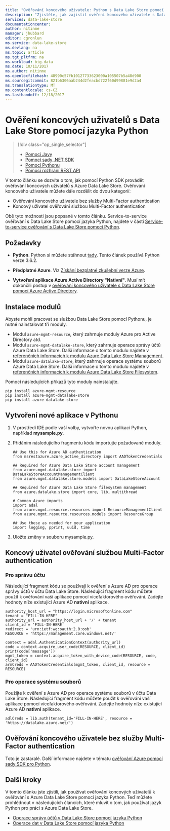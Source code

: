 ```yaml
---
title: "Ověřování koncového uživatele: Python s Data Lake Store pomocí Azure Active Directory | Microsoft Docs"
description: "Zjistěte, jak zajistit ověření koncového uživatele s Data Lake Store pomocí Azure Active Directory s Pythonem"
services: data-lake-store
documentationcenter: 
author: nitinme
manager: jhubbard
editor: cgronlun
ms.service: data-lake-store
ms.devlang: na
ms.topic: article
ms.tgt_pltfrm: na
ms.workload: big-data
ms.date: 10/11/2017
ms.author: nitinme
ms.openlocfilehash: 48990c57fb10127733623000a105507b5a48d900
ms.sourcegitcommit: 821b6306aab244d2feacbd722f60d99881e9d2a4
ms.translationtype: MT
ms.contentlocale: cs-CZ
ms.lasthandoff: 12/18/2017
---
```

# <a name="end-user-authentication-with-data-lake-store-using-python"></a>Ověření koncových uživatelů s Data Lake Store pomocí jazyka Python
> [!div class="op_single_selector"]
> * [Pomocí Javy](data-lake-store-end-user-authenticate-java-sdk.md)
> * [Pomocí sady .NET SDK](data-lake-store-end-user-authenticate-net-sdk.md)
> * [Pomocí Pythonu](data-lake-store-end-user-authenticate-python.md)
> * [Pomocí rozhraní REST API](data-lake-store-end-user-authenticate-rest-api.md)
> 
> 

V tomto článku se dozvíte o tom, jak pomocí Python SDK provádět ověřování koncových uživatelů s Azure Data Lake Store. Ověřování koncového uživatele můžete dále rozdělit do dvou kategorií:

* Ověřování koncového uživatele bez služby Multi-Factor authentication
* Koncový uživatel ověřování službou Multi-Factor authentication

Obě tyto možnosti jsou popsané v tomto článku. Service-to-service ověřování s Data Lake Store pomocí jazyka Python, najdete v části [Service-to-service ověřování s Data Lake Store pomocí Python](data-lake-store-service-to-service-authenticate-python.md).

## <a name="prerequisites"></a>Požadavky

* **Python**. Python si můžete stáhnout [tady](https://www.python.org/downloads/). Tento článek používá Python verze 3.6.2.

* **Předplatné Azure**. Viz [Získání bezplatné zkušební verze Azure](https://azure.microsoft.com/pricing/free-trial/).

* **Vytvoření aplikace Azure Active Directory "Nativní"**. Musí mít dokončili postup v [ověřování koncového uživatele s Data Lake Store pomocí Azure Active Directory](data-lake-store-end-user-authenticate-using-active-directory.md).

## <a name="install-the-modules"></a>Instalace modulů

Abyste mohli pracovat se službou Data Lake Store pomocí Pythonu, je nutné nainstalovat tři moduly.

* Modul `azure-mgmt-resource`, který zahrnuje moduly Azure pro Active Directory atd.
* Modul `azure-mgmt-datalake-store`, který zahrnuje operace správy účtů Azure Data Lake Store. Další informace o tomto modulu najdete v [referenčních informacích k modulu Azure Data Lake Store Management](http://azure-sdk-for-python.readthedocs.io/en/latest/sample_azure-mgmt-datalake-store.html).
* Modul `azure-datalake-store`, který zahrnuje operace systému souborů Azure Data Lake Store. Další informace o tomto modulu najdete v [referenčních informacích k modulu Azure Data Lake Store Filesystem](http://azure-datalake-store.readthedocs.io/en/latest/).

Pomocí následujících příkazů tyto moduly nainstalujte.

```
pip install azure-mgmt-resource
pip install azure-mgmt-datalake-store
pip install azure-datalake-store
```

## <a name="create-a-new-python-application"></a>Vytvoření nové aplikace v Pythonu

1. V prostředí IDE podle vaší volby, vytvořte novou aplikaci Python, například **mysample.py**.

2. Přidáním následujícího fragmentu kódu importujte požadované moduly.

    ```
    ## Use this for Azure AD authentication
    from msrestazure.azure_active_directory import AADTokenCredentials

    ## Required for Azure Data Lake Store account management
    from azure.mgmt.datalake.store import DataLakeStoreAccountManagementClient
    from azure.mgmt.datalake.store.models import DataLakeStoreAccount

    ## Required for Azure Data Lake Store filesystem management
    from azure.datalake.store import core, lib, multithread

    # Common Azure imports
    import adal
    from azure.mgmt.resource.resources import ResourceManagementClient
    from azure.mgmt.resource.resources.models import ResourceGroup

    ## Use these as needed for your application
    import logging, pprint, uuid, time
    ```

3. Uložte změny v souboru mysample.py.

## <a name="end-user-authentication-with-multi-factor-authentication"></a>Koncový uživatel ověřování službou Multi-Factor authentication

### <a name="for-account-management"></a>Pro správu účtu

Následující fragment kódu se používají k ověření s Azure AD pro operace správy účtů v účtu Data Lake Store. Následující fragment kódu můžete použít k ověřování vaší aplikace pomocí vícefaktorového ověřování. Zadejte hodnoty níže existující Azure AD **nativní** aplikace.

    authority_host_url = "https://login.microsoftonline.com"
    tenant = "FILL-IN-HERE"
    authority_url = authority_host_url + '/' + tenant
    client_id = 'FILL-IN-HERE'
    redirect = 'urn:ietf:wg:oauth:2.0:oob'
    RESOURCE = 'https://management.core.windows.net/'
    
    context = adal.AuthenticationContext(authority_url)
    code = context.acquire_user_code(RESOURCE, client_id)
    print(code['message'])
    mgmt_token = context.acquire_token_with_device_code(RESOURCE, code, client_id)
    armCreds = AADTokenCredentials(mgmt_token, client_id, resource = RESOURCE)

### <a name="for-filesystem-operations"></a>Pro operace systému souborů

Použijte k ověření s Azure AD pro operace systému souborů v účtu Data Lake Store. Následující fragment kódu můžete použít k ověřování vaší aplikace pomocí vícefaktorového ověřování. Zadejte hodnoty níže existující Azure AD **nativní** aplikace.

    adlCreds = lib.auth(tenant_id='FILL-IN-HERE', resource = 'https://datalake.azure.net/')

## <a name="end-user-authentication-without-multi-factor-authentication"></a>Ověřování koncového uživatele bez služby Multi-Factor authentication

Toto je zastaralé. Další informace najdete v tématu [ověřování Azure pomocí sady SDK pro Python](https://docs.microsoft.com/python/azure/python-sdk-azure-authenticate?view=azure-python#mgmt-auth-token).
   
## <a name="next-steps"></a>Další kroky
V tomto článku jste zjistili, jak používat ověřování koncových uživatelů k ověřování s Azure Data Lake Store pomocí jazyka Python. Teď můžete prohlédnout v následujících článcích, které mluvit o tom, jak používat jazyk Python pro práci s Azure Data Lake Store.

* [Operace správy účtů v Data Lake Store pomocí jazyka Python](data-lake-store-get-started-python.md)
* [Operace dat v Data Lake Store pomocí jazyka Python](data-lake-store-data-operations-python.md)

